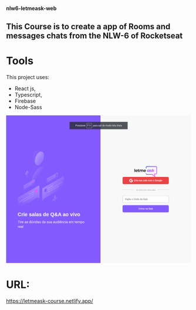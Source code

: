 #### nlw6-letmeask-web

## This Course is to create a app of Rooms and messages chats from the NLW-6  of Rocketseat

# Tools
This project uses:
- React js, 
- Typescript,
-  Firebase
-  Node-Sass

<img src="/home-git.png" alt="My cool logo"/>

# URL:
  https://letmeask-course.netlify.app/

